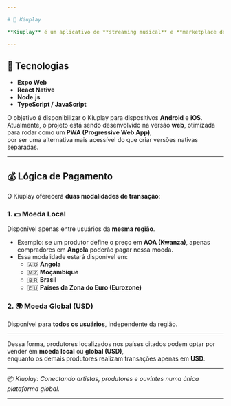 ```yaml
---

# 🎵 Kiuplay

**Kiuplay** é um aplicativo de **streaming musical** e **marketplace de instrumentais exclusivos** para compra e venda.

---
```


## 🧠 Tecnologias

- **Expo Web**
- **React Native**
- **Node.js**
- **TypeScript / JavaScript**

O objetivo é disponibilizar o Kiuplay para dispositivos **Android** e **iOS**.  
Atualmente, o projeto está sendo desenvolvido na versão **web**, otimizada para rodar como um **PWA (Progressive Web App)**,  
por ser uma alternativa mais acessível do que criar versões nativas separadas.

---

## 💰 Lógica de Pagamento

O Kiuplay oferecerá **duas modalidades de transação**:

### 1. 💵 Moeda Local  
Disponível apenas entre usuários da **mesma região**.

- Exemplo: se um produtor define o preço em **AOA (Kwanza)**, apenas compradores em **Angola** poderão pagar nessa moeda.  
- Essa modalidade estará disponível em:
  - 🇦🇴 **Angola**
  - 🇲🇿 **Moçambique**
  - 🇧🇷 **Brasil**
  - 🇪🇺 **Países da Zona do Euro (Eurozone)**

### 2. 🌍 Moeda Global (USD)  
Disponível para **todos os usuários**, independente da região.  

---

Dessa forma, produtores localizados nos países citados podem optar por vender em **moeda local** ou **global (USD)**,  
enquanto os demais produtores realizam transações apenas em **USD**.

---

📦 *Kiuplay: Conectando artistas, produtores e ouvintes numa única plataforma global.*


---